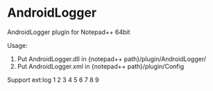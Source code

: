 # AndroidLogger
AndroidLogger plugin for Notepad++ 64bit

Usage:
1. Put AndroidLogger.dll in {notepad++ path}/plugin/AndroidLogger/
2. Put AndroidLogger.xml in {notepad++ path}/plugin/Config

Support ext:log 1 2 3 4 5 6 7 8 9 


